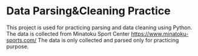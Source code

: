 # Data Parsing&Cleaning Practice

This project is used for practicing parsing and data cleaning using Python. 
The data is collected from Minatoku Sport Center https://www.minatoku-sports.com/
The data is only collected and parsed only for practicing purpose.

